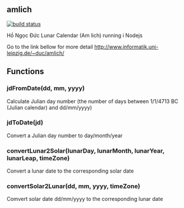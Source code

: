 ## amlich

[![build status](https://secure.travis-ci.org/vanng822/amlich.png)](http://travis-ci.org/vanng822/amlich)

Hồ Ngọc Đức Lunar Calendar (Am lich) running i Nodejs

Go to the link bellow for more detail
http://www.informatik.uni-leipzig.de/~duc/amlich/


## Functions
### jdFromDate(dd, mm, yyyy)
Calculate Julian day number (the number of days between 1/1/4713 BC (Julian calendar) and dd/mm/yyyy)
### jdToDate(jd)
Convert a Julian day number to day/month/year
### convertLunar2Solar(lunarDay, lunarMonth, lunarYear, lunarLeap, timeZone)
Convert a lunar date to the corresponding solar date
### convertSolar2Lunar(dd, mm, yyyy, timeZone)
Comvert solar date dd/mm/yyyy to the corresponding lunar date